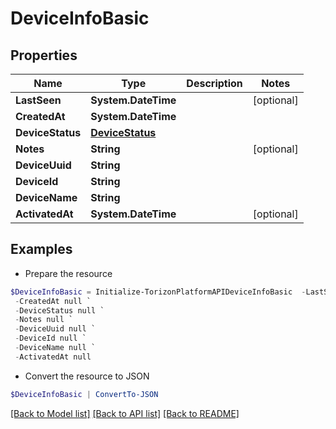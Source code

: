 # DeviceInfoBasic
## Properties

Name | Type | Description | Notes
------------ | ------------- | ------------- | -------------
**LastSeen** | **System.DateTime** |  | [optional] 
**CreatedAt** | **System.DateTime** |  | 
**DeviceStatus** | [**DeviceStatus**](DeviceStatus.md) |  | 
**Notes** | **String** |  | [optional] 
**DeviceUuid** | **String** |  | 
**DeviceId** | **String** |  | 
**DeviceName** | **String** |  | 
**ActivatedAt** | **System.DateTime** |  | [optional] 

## Examples

- Prepare the resource
```powershell
$DeviceInfoBasic = Initialize-TorizonPlatformAPIDeviceInfoBasic  -LastSeen null `
 -CreatedAt null `
 -DeviceStatus null `
 -Notes null `
 -DeviceUuid null `
 -DeviceId null `
 -DeviceName null `
 -ActivatedAt null
```

- Convert the resource to JSON
```powershell
$DeviceInfoBasic | ConvertTo-JSON
```

[[Back to Model list]](../README.md#documentation-for-models) [[Back to API list]](../README.md#documentation-for-api-endpoints) [[Back to README]](../README.md)

